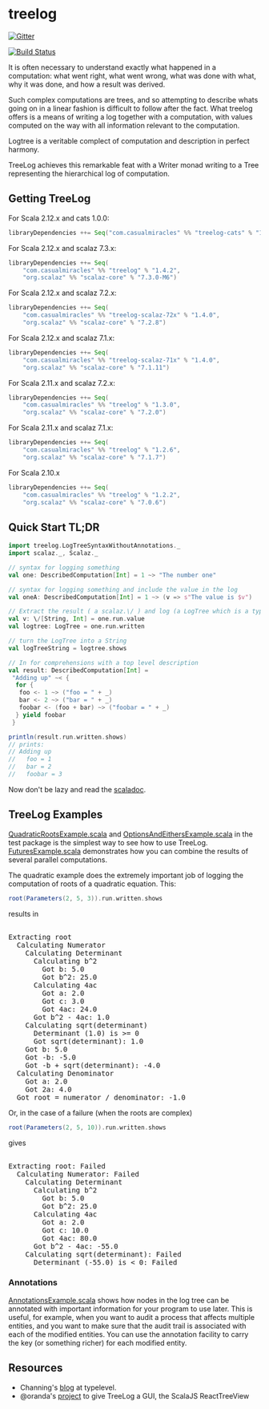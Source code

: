 treelog
=======

[![Gitter](https://badges.gitter.im/Join%20Chat.svg)](https://gitter.im/lancewalton/treelog?utm_source=badge&utm_medium=badge&utm_campaign=pr-badge&utm_content=badge)

[![Build Status](https://travis-ci.org/lancewalton/treelog.png?branch=master)](https://travis-ci.org/lancewalton/treelog)

It is often necessary to understand exactly what happened in a computation: what went right, what went wrong,
 what was done with what, why it was done, and how a result was derived.

Such complex computations are trees, and so attempting to describe whats going on in a linear fashion is difficult to follow after the fact. 
What treelog offers is a means of writing a log together with a computation, with values computed on the way with all information relevant to
the computation. 

Logtree is a veritable complect of computation and description in perfect harmony.

TreeLog achieves this remarkable feat with a Writer monad writing to a Tree representing the hierarchical log of computation.

Getting TreeLog
---------------

For Scala 2.12.x and cats 1.0.0:

```scala
libraryDependencies ++= Seq("com.casualmiracles" %% "treelog-cats" % "1.4.1-SNAPSHOT")
```

For Scala 2.12.x and scalaz 7.3.x:

```scala
libraryDependencies ++= Seq(
    "com.casualmiracles" %% "treelog" % "1.4.2",
    "org.scalaz" %% "scalaz-core" % "7.3.0-M6")
```

For Scala 2.12.x and scalaz 7.2.x:

```scala
libraryDependencies ++= Seq(
    "com.casualmiracles" %% "treelog-scalaz-72x" % "1.4.0",
    "org.scalaz" %% "scalaz-core" % "7.2.8")
```

For Scala 2.12.x and scalaz 7.1.x:

```scala
libraryDependencies ++= Seq(
    "com.casualmiracles" %% "treelog-scalaz-71x" % "1.4.0",
    "org.scalaz" %% "scalaz-core" % "7.1.11")
```

For Scala 2.11.x and scalaz 7.2.x:

```scala
libraryDependencies ++= Seq(
    "com.casualmiracles" %% "treelog" % "1.3.0",
    "org.scalaz" %% "scalaz-core" % "7.2.0")
```


For Scala 2.11.x and scalaz 7.1.x:

```scala
libraryDependencies ++= Seq(
    "com.casualmiracles" %% "treelog" % "1.2.6",
    "org.scalaz" %% "scalaz-core" % "7.1.7")
```

For Scala 2.10.x

```scala
libraryDependencies ++= Seq(
    "com.casualmiracles" %% "treelog" % "1.2.2",
    "org.scalaz" %% "scalaz-core" % "7.0.6")
```


Quick Start TL;DR
-----------

```scala
import treelog.LogTreeSyntaxWithoutAnnotations._
import scalaz._, Scalaz._

// syntax for logging something
val one: DescribedComputation[Int] = 1 ~> "The number one"

// syntax for logging something and include the value in the log
val oneA: DescribedComputation[Int] = 1 ~> (v => s"The value is $v")

// Extract the result ( a scalaz.\/ ) and log (a LogTree which is a type alias for scalaz.Tree[LogTreeLabel[A]])
val v: \/[String, Int] = one.run.value
val logtree: LogTree = one.run.written

// turn the LogTree into a String
val logTreeString = logtree.shows

// In for comprehensions with a top level description
val result: DescribedComputation[Int] = 
 "Adding up" ~< { 
  for {
   foo <- 1 ~> ("foo = " + _)
   bar <- 2 ~> ("bar = " + _)
   foobar <- (foo + bar) ~> ("foobar = " + _)
  } yield foobar 
 }

println(result.run.written.shows)
// prints:
// Adding up
//   foo = 1
//   bar = 2
//   foobar = 3
```

Now don't be lazy and read the [scaladoc](http://lancewalton.github.io/treelog/api/master/#treelog.package).

TreeLog Examples
----------

[QuadraticRootsExample.scala](https://github.com/lancewalton/treelog/blob/master/src/test/scala/QuadraticRootsExample.scala) and
[OptionsAndEithersExample.scala](https://github.com/lancewalton/treelog/blob/master/src/test/scala/OptionsAndEithersExample.scala)
in the test package is the simplest way to see how to use TreeLog.
[FuturesExample.scala](https://github.com/lancewalton/treelog/blob/master/src/test/scala/FuturesExample.scala) demonstrates how
you can combine the results of several parallel computations.

The quadratic example does the extremely important job of logging the computation of roots of a quadratic equation. This:

```scala
root(Parameters(2, 5, 3)).run.written.shows
```

results in 

<pre>   
Extracting root
  Calculating Numerator
    Calculating Determinant
      Calculating b^2
        Got b: 5.0
        Got b^2: 25.0
      Calculating 4ac
        Got a: 2.0
        Got c: 3.0
        Got 4ac: 24.0
      Got b^2 - 4ac: 1.0
    Calculating sqrt(determinant)
      Determinant (1.0) is >= 0
      Got sqrt(determinant): 1.0
    Got b: 5.0
    Got -b: -5.0
    Got -b + sqrt(determinant): -4.0
  Calculating Denominator
    Got a: 2.0
    Got 2a: 4.0
  Got root = numerator / denominator: -1.0
</pre>

Or, in the case of a failure (when the roots are complex)

```scala
root(Parameters(2, 5, 10)).run.written.shows
```

gives

<pre>    
Extracting root: Failed
  Calculating Numerator: Failed
    Calculating Determinant
      Calculating b^2
        Got b: 5.0
        Got b^2: 25.0
      Calculating 4ac
        Got a: 2.0
        Got c: 10.0
        Got 4ac: 80.0
      Got b^2 - 4ac: -55.0
    Calculating sqrt(determinant): Failed
      Determinant (-55.0) is &lt; 0: Failed
</pre>

### Annotations ###

[AnnotationsExample.scala](https://github.com/lancewalton/treelog/blob/master/src/test/scala/AnnotationsExample.scala) shows how nodes in the log tree can be annotated
with important information for your program to use later. This is useful, for example, when you want to audit a process that affects multiple entities, and you
want to make sure that the audit trail is associated with each of the modified entities. You can use the annotation facility to carry the key (or something richer) for each
modified entity.

Resources
---------

* Channing's [blog](http://typelevel.org/blog/2013/10/18/treelog.html) at typelevel.
* @oranda's [project](https://github.com/oranda/treelog-scalajs) to give TreeLog a GUI, the ScalaJS ReactTreeView
